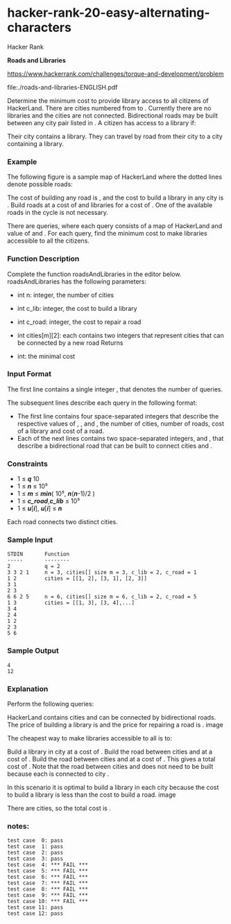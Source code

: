 # hacker-rank-20-easy-alternating-characters

Hacker Rank

**Roads and Libraries**

https://www.hackerrank.com/challenges/torque-and-development/problem

file:./roads-and-libraries-ENGLISH.pdf

Determine the minimum cost to provide library access to all citizens of HackerLand. There are  cities numbered from  to . Currently there are no libraries and the cities are not connected. Bidirectional roads may be built between any city pair listed in . A citizen has access to a library if:

Their city contains a library.
They can travel by road from their city to a city containing a library.

### **Example**

The following figure is a sample map of HackerLand where the dotted lines denote possible roads:


The cost of building any road is , and the cost to build a library in any city is . Build  roads at a cost of  and  libraries for a cost of . One of the available roads in the cycle  is not necessary.

There are  queries, where each query consists of a map of HackerLand and value of  and . For each query, find the minimum cost to make libraries accessible to all the citizens.

### **Function Description**

Complete the function roadsAndLibraries in the editor below.
roadsAndLibraries has the following parameters:

- int n: integer, the number of cities
- int c_lib: integer, the cost to build a library
- int c_road: integer, the cost to repair a road
- int cities[m][2]: each  contains two integers that represent cities that can be connected by a new road
Returns

- int: the minimal cost

### **Input Format**

The first line contains a single integer , that denotes the number of queries.

The subsequent lines describe each query in the following format:

- The first line contains four space-separated integers that describe the respective values of , ,  and , the number of cities, number of roads, cost of a library and cost of a road.
- Each of the next  lines contains two space-separated integers,  and , that describe a bidirectional road that can be built to connect cities  and .

### **Constraints**

- 1 ≤ ***q*** 10
- 1 ≤ ***n*** ≤ 10⁵
- 1 ≤ ***m*** ≤ ***min***( 10⁵, ***n***(***n***-1)/2 ) 
- 1 ≤ ***c_road***,***c_lib*** ≤ 10⁵
- 1 ≤ ***u***[***i***], ***u***[***i***] ≤ ***n***

Each road connects two distinct cities.

### **Sample Input**

```
STDIN       Function
-----       --------
2           q = 2
3 3 2 1     n = 3, cities[] size m = 3, c_lib = 2, c_road = 1
1 2         cities = [[1, 2], [3, 1], [2, 3]]
3 1
2 3
6 6 2 5     n = 6, cities[] size m = 6, c_lib = 2, c_road = 5
1 3         cities = [[1, 3], [3, 4],...]
3 4
2 4
1 2
2 3
5 6
```

### **Sample Output**

```
4
12
```

### **Explanation**

Perform the following  queries:

HackerLand contains  cities and can be connected by  bidirectional roads. The price of building a library is  and the price for repairing a road is .
image

The cheapest way to make libraries accessible to all is to:

Build a library in city  at a cost of .
Build the road between cities  and  at a cost of .
Build the road between cities  and  at a cost of .
This gives a total cost of . Note that the road between cities  and  does not need to be built because each is connected to city .

In this scenario it is optimal to build a library in each city because the cost to build a library is less than the cost to build a road.
image

There are  cities, so the total cost is .


### notes:

```
test case  0: pass
test case  1: pass
test case  2: pass
test case  3: pass
test case  4: *** FAIL ***
test case  5: *** FAIL ***
test case  6: *** FAIL ***
test case  7: *** FAIL ***
test case  8: *** FAIL ***
test case  9: *** FAIL ***
test case 10: *** FAIL ***
test case 11: pass
test case 12: pass
```

